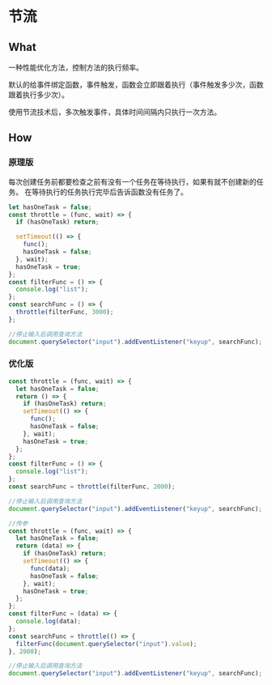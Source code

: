 # 节流

## What

一种性能优化方法，控制方法的执行频率。

默认的给事件绑定函数，事件触发，函数会立即跟着执行（事件触发多少次，函数跟着执行多少次）。

使用节流技术后，多次触发事件，具体时间间隔内只执行一次方法。

## How

### 原理版

每次创建任务前都要检查之前有没有一个任务在等待执行，如果有就不创建新的任务。
在等待执行的任务执行完毕后告诉函数没有任务了。

```javascript
let hasOneTask = false;
const throttle = (func, wait) => {
  if (hasOneTask) return;

  setTimeout(() => {
    func();
    hasOneTask = false;
  }, wait);
  hasOneTask = true;
};
const filterFunc = () => {
  console.log("list");
};
const searchFunc = () => {
  throttle(filterFunc, 3000);
};

//停止输入后调用查询方法
document.querySelector("input").addEventListener("keyup", searchFunc);
```

### 优化版

```javascript
const throttle = (func, wait) => {
  let hasOneTask = false;
  return () => {
    if (hasOneTask) return;
    setTimeout(() => {
      func();
      hasOneTask = false;
    }, wait);
    hasOneTask = true;
  };
};
const filterFunc = () => {
  console.log("list");
};
const searchFunc = throttle(filterFunc, 2000);

//停止输入后调用查询方法
document.querySelector("input").addEventListener("keyup", searchFunc);
```

```javascript
//传参
const throttle = (func, wait) => {
  let hasOneTask = false;
  return (data) => {
    if (hasOneTask) return;
    setTimeout(() => {
      func(data);
      hasOneTask = false;
    }, wait);
    hasOneTask = true;
  };
};
const filterFunc = (data) => {
  console.log(data);
};
const searchFunc = throttle(() => {
  filterFunc(document.querySelector("input").value);
}, 2000);

//停止输入后调用查询方法
document.querySelector("input").addEventListener("keyup", searchFunc);
```
